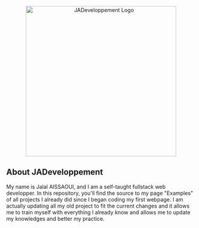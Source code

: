 <p align="center"><a href="https://jadeveloppement.fr" target="_blank"><img src="https://jadeveloppement.fr/wp-content/uploads/2023/01/jadeveloppement-favicon-black.png" width="400" alt="JADeveloppement Logo"></a></p>

## About JADeveloppement

My name is Jalal AISSAOUI, and I am a self-taught fullstack web developper. In this repository, you'll find the source to my page "Examples" of all projects I already did since I began coding my first webpage.
I am actually updating all my old project to fit the current changes and it allows me to train myself with everything I already know and allows me to update my knowledges and better my practice. 